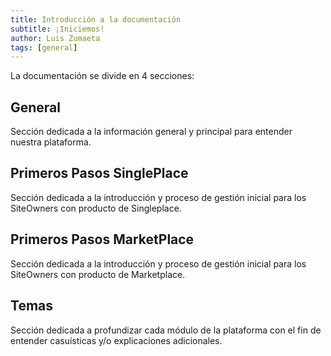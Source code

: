 ```yaml
---
title: Introducción a la documentación
subtitle: ¡Iniciemos!
author: Luis Zumaeta
tags: [general]
---
```

La documentación se divide en 4 secciones:
## **General**
Sección dedicada a la información general y principal para entender nuestra plataforma.
## **Primeros Pasos SinglePlace**
Sección dedicada a la introducción y proceso de gestión inicial para los SiteOwners con producto de Singleplace.
## **Primeros Pasos MarketPlace**
Sección dedicada a la introducción y proceso de gestión inicial para los SiteOwners con producto de Marketplace.
## **Temas**
Sección dedicada a profundizar cada módulo de la plataforma con el fin de entender casuísticas y/o explicaciones adicionales.